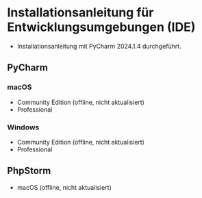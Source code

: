 # Installationsanleitung für Entwicklungsumgebungen (IDE)

- Installationsanleitung mit PyCharm 2024.1.4 durchgeführt.

## PyCharm

### macOS

- Community Edition (offline, nicht aktualisiert)
- Professional

### Windows

- Community Edition (offline, nicht aktualisiert)
- Professional

## PhpStorm

- macOS (offline, nicht aktualisiert)
